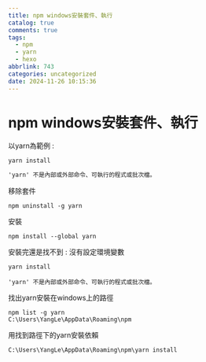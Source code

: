 ```yaml
---
title: npm windows安裝套件、執行
catalog: true
comments: true
tags:
  - npm
  - yarn
  - hexo
abbrlink: 743
categories: uncategorized
date: 2024-11-26 10:15:36
---
```


# npm windows安裝套件、執行


以yarn為範例 : 
``` cmd
yarn install

'yarn' 不是內部或外部命令、可執行的程式或批次檔。
```

移除套件
```
npm uninstall -g yarn
```

安裝
```
npm install --global yarn
```

安裝完還是找不到 : 沒有設定環境變數
```
yarn install

'yarn' 不是內部或外部命令、可執行的程式或批次檔。
```


找出yarn安裝在windows上的路徑
```
npm list -g yarn
C:\Users\YangLe\AppData\Roaming\npm
```

用找到路徑下的yarn安裝依賴
```
C:\Users\YangLe\AppData\Roaming\npm\yarn install
```
